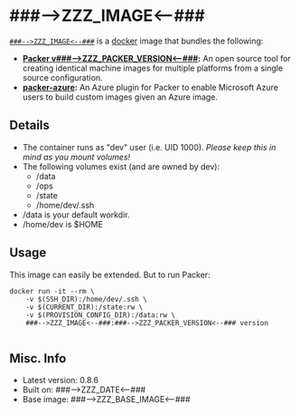 # ###-->ZZZ_IMAGE<--###  

[`###-->ZZZ_IMAGE<--###`][1] is a [docker][2] image that bundles the following:  
* **[Packer v###-->ZZZ_PACKER_VERSION<--###][3]:** An open source tool for creating identical machine images for multiple platforms from a single source configuration.  
* **[packer-azure][4]:** An Azure plugin for Packer to enable Microsoft Azure users to build custom images given an Azure image.    

## Details
* The container runs as "dev" user (i.e. UID 1000). *Please keep this in mind as you mount volumes!* 
* The following volumes exist (and are owned by dev):  
  - /data
  - /ops
  - /state
  - /home/dev/.ssh
* /data is your default workdir.   
* /home/dev is $HOME  

## Usage 
This image can easily be extended.  But to run Packer:

````
docker run -it --rm \
	-v $(SSH_DIR):/home/dev/.ssh \
	-v $(CURRENT_DIR):/state:rw \
	-v $(PROVISION_CONFIG_DIR):/data:rw \
	###-->ZZZ_IMAGE<--###:###-->ZZZ_PACKER_VERSION<--### version   
		
````

## Misc. Info 
* Latest version: 0.8.6   
* Built on: ###-->ZZZ_DATE<--###   
* Base image: ###-->ZZZ_BASE_IMAGE<--###   


[1]: https://hub.docker.com/r/###-->ZZZ_IMAGE<--###/   
[2]: https://docker.com 
[3]: https://packer.io/  
[4]: https://github.com/MSOpenTech/packer-azure  